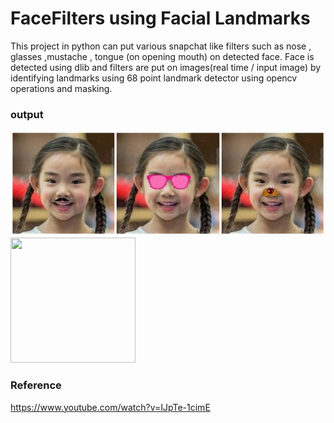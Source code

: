 # FaceFilters using Facial Landmarks

This project in python can put various snapchat like filters such as nose , glasses ,mustache , tongue (on opening mouth) on detected face. Face is detected using dlib and filters are put on images(real time / input image) by identifying landmarks using 68 point landmark detector using opencv operations and masking.

### output
![output image](Output/Output.jpg)
<img src="Output/Output.gif" width="200" height="200">

### Reference 
https://www.youtube.com/watch?v=IJpTe-1cimE

